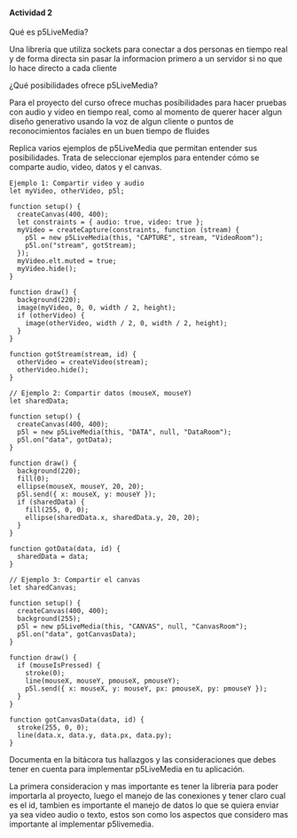 #### Actividad 2

Qué es p5LiveMedia?

Una libreria que utiliza sockets para conectar a dos personas en tiempo real y de forma directa sin pasar la informacion primero a un servidor si no que lo hace directo a cada cliente






¿Qué posibilidades ofrece p5LiveMedia?

Para el proyecto del curso ofrece muchas posibilidades para hacer pruebas con audio y video en tiempo real, como al momento de querer hacer algun diseño generativo usando la voz de algun cliente o puntos de reconocimientos 
faciales en un buen tiempo de fluides 



Replica varios ejemplos de p5LiveMedia que permitan entender sus posibilidades. Trata de seleccionar ejemplos para entender cómo se comparte audio, video, datos y el canvas.

```Js
Ejemplo 1: Compartir video y audio
let myVideo, otherVideo, p5l;

function setup() {
  createCanvas(400, 400);
  let constraints = { audio: true, video: true };
  myVideo = createCapture(constraints, function (stream) {
    p5l = new p5LiveMedia(this, "CAPTURE", stream, "VideoRoom");
    p5l.on("stream", gotStream);
  });
  myVideo.elt.muted = true;
  myVideo.hide();
}

function draw() {
  background(220);
  image(myVideo, 0, 0, width / 2, height);
  if (otherVideo) {
    image(otherVideo, width / 2, 0, width / 2, height);
  }
}

function gotStream(stream, id) {
  otherVideo = createVideo(stream);
  otherVideo.hide();
}

// Ejemplo 2: Compartir datos (mouseX, mouseY)
let sharedData;

function setup() {
  createCanvas(400, 400);
  p5l = new p5LiveMedia(this, "DATA", null, "DataRoom");
  p5l.on("data", gotData);
}

function draw() {
  background(220);
  fill(0);
  ellipse(mouseX, mouseY, 20, 20);
  p5l.send({ x: mouseX, y: mouseY });
  if (sharedData) {
    fill(255, 0, 0);
    ellipse(sharedData.x, sharedData.y, 20, 20);
  }
}

function gotData(data, id) {
  sharedData = data;
}

// Ejemplo 3: Compartir el canvas
let sharedCanvas;

function setup() {
  createCanvas(400, 400);
  background(255);
  p5l = new p5LiveMedia(this, "CANVAS", null, "CanvasRoom");
  p5l.on("data", gotCanvasData);
}

function draw() {
  if (mouseIsPressed) {
    stroke(0);
    line(mouseX, mouseY, pmouseX, pmouseY);
    p5l.send({ x: mouseX, y: mouseY, px: pmouseX, py: pmouseY });
  }
}

function gotCanvasData(data, id) {
  stroke(255, 0, 0);
  line(data.x, data.y, data.px, data.py);
}
```





Documenta en la bitácora tus hallazgos y las consideraciones que debes tener en cuenta para implementar p5LiveMedia en tu aplicación.

La primera consideracion y mas importante es tener la libreria para poder importarla al proyecto, luego el manejo de las conexiones y tener claro cual es el id, tambien es importante el manejo de datos lo que se quiera enviar ya sea video audio o texto, estos son como los aspectos que considero mas importante al implementar p5livemedia.












